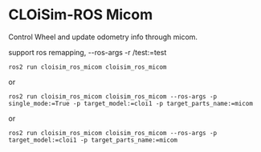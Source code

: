 # CLOiSim-ROS Micom

Control Wheel and update odometry info through micom.

support ros remapping, --ros-args -r /test:=test

```shell
ros2 run cloisim_ros_micom cloisim_ros_micom
```

or

```shell
ros2 run cloisim_ros_micom cloisim_ros_micom --ros-args -p single_mode:=True -p target_model:=cloi1 -p target_parts_name:=micom
```

or

```shell
ros2 run cloisim_ros_micom cloisim_ros_micom --ros-args -p target_model:=cloi1 -p target_parts_name:=micom
```
